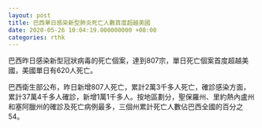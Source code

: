 ```yaml
---
layout: post
title: 巴西單日感染新型肺炎死亡人數首度超越美國
date: 2020-05-26 10:04:19.000000000 +08:00
categories: rthk
---
```


巴西昨日感染新型冠狀病毒的死亡個案，達到807宗，單日死亡個案首度超越美國，美國單日有620人死亡。

巴西衛生部公布，昨日新增807人死亡，累計2萬3千多人死亡，確診感染方面，累計37萬4千多人確診，新增1萬1千多人。按地區劃分，聖保羅州、里約熱內盧州和塞阿臘州的確診及死亡病例最多，三個州累計死亡人數佔巴西全國的百分之54。
